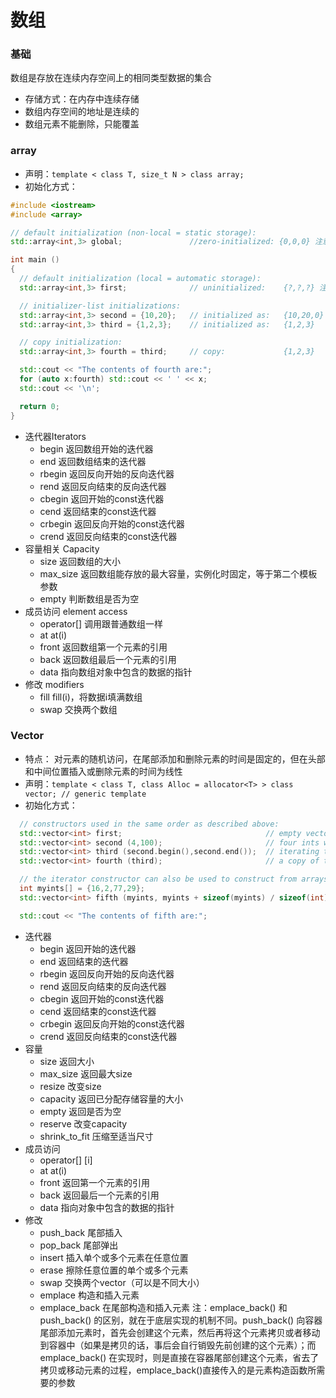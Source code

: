 # 数组

### 基础
数组是存放在连续内存空间上的相同类型数据的集合
- 存储方式：在内存中连续存储
- 数组内存空间的地址是连续的
- 数组元素不能删除，只能覆盖


### array

- 声明：`template < class T, size_t N > class array;` 
- 初始化方式：
```C++
#include <iostream>
#include <array>

// default initialization (non-local = static storage):
std::array<int,3> global;               //zero-initialized: {0,0,0} 注意这里是0

int main ()
{
  // default initialization (local = automatic storage):
  std::array<int,3> first;              // uninitialized:    {?,?,?} 注意这里是随机值

  // initializer-list initializations:
  std::array<int,3> second = {10,20};   // initialized as:   {10,20,0}
  std::array<int,3> third = {1,2,3};    // initialized as:   {1,2,3}

  // copy initialization:
  std::array<int,3> fourth = third;     // copy:             {1,2,3}

  std::cout << "The contents of fourth are:";
  for (auto x:fourth) std::cout << ' ' << x;
  std::cout << '\n';

  return 0;
}
  ```
- 迭代器Iterators
  - begin       返回数组开始的迭代器
  - end         返回数组结束的迭代器
  - rbegin      返回反向开始的反向迭代器
  - rend        返回反向结束的反向迭代器
  - cbegin      返回开始的const迭代器
  - cend        返回结束的const迭代器
  - crbegin     返回反向开始的const迭代器
  - crend       返回反向结束的const迭代器
- 容量相关 Capacity
  - size        返回数组的大小
  - max_size    返回数组能存放的最大容量，实例化时固定，等于第二个模板参数
  - empty       判断数组是否为空
- 成员访问 element access
  - operator[]  调用跟普通数组一样
  - at          at(i)
  - front       返回数组第一个元素的引用
  - back        返回数组最后一个元素的引用
  - data        指向数组对象中包含的数据的指针
- 修改 modifiers
  - fill        fill(i)，将数据i填满数组
  - swap        交换两个数组


### Vector
- 特点： 对元素的随机访问，在尾部添加和删除元素的时间是固定的，但在头部和中间位置插入或删除元素的时间为线性
- 声明：`template < class T, class Alloc = allocator<T> > class vector; // generic template`
- 初始化方式：
```C++
  // constructors used in the same order as described above:
  std::vector<int> first;                                // empty vector of ints， 数值初始化为0
  std::vector<int> second (4,100);                       // four ints with value 100
  std::vector<int> third (second.begin(),second.end());  // iterating through second
  std::vector<int> fourth (third);                       // a copy of third

  // the iterator constructor can also be used to construct from arrays:
  int myints[] = {16,2,77,29};
  std::vector<int> fifth (myints, myints + sizeof(myints) / sizeof(int) );

  std::cout << "The contents of fifth are:";
```

- 迭代器
  - begin       返回开始的迭代器
  - end         返回结束的迭代器
  - rbegin      返回反向开始的反向迭代器
  - rend        返回反向结束的反向迭代器
  - cbegin      返回开始的const迭代器
  - cend        返回结束的const迭代器
  - crbegin     返回反向开始的const迭代器
  - crend       返回反向结束的const迭代器
- 容量
  - size        返回大小
  - max_size    返回最大size
  - resize      改变size
  - capacity    返回已分配存储容量的大小
  - empty       返回是否为空
  - reserve     改变capacity
  - shrink_to_fit   压缩至适当尺寸
- 成员访问
  - operator[]  [i]
  - at          at(i)
  - front       返回第一个元素的引用
  - back        返回最后一个元素的引用
  - data        指向对象中包含的数据的指针
- 修改
  - push_back   尾部插入
  - pop_back    尾部弹出
  - insert      插入单个或多个元素在任意位置
  - erase       擦除任意位置的单个或多个元素
  - swap        交换两个vector（可以是不同大小）
  - emplace     构造和插入元素 
  - emplace_back    在尾部构造和插入元素 
  注：emplace_back() 和 push_back() 的区别，就在于底层实现的机制不同。push_back() 向容器尾部添加元素时，首先会创建这个元素，然后再将这个元素拷贝或者移动到容器中（如果是拷贝的话，事后会自行销毁先前创建的这个元素）；而 emplace_back() 在实现时，则是直接在容器尾部创建这个元素，省去了拷贝或移动元素的过程，emplace_back()直接传入的是元素构造函数所需要的参数